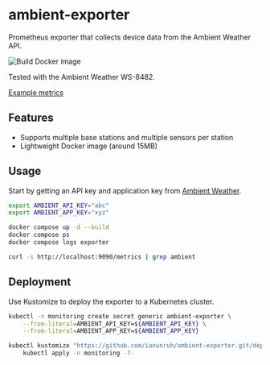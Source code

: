 # ambient-exporter

Prometheus exporter that collects device data from the Ambient Weather API.

![Build Docker image](https://github.com/ianunruh/ambient-exporter/actions/workflows/docker-build.yml/badge.svg)

Tested with the Ambient Weather WS-8482.

[Example metrics](docs/example-metrics.txt)

## Features

* Supports multiple base stations and multiple sensors per station
* Lightweight Docker image (around 15MB)

## Usage

Start by getting an API key and application key from [Ambient Weather](https://ambientweather.net/account).

```bash
export AMBIENT_API_KEY="abc"
export AMBIENT_APP_KEY="xyz"

docker compose up -d --build
docker compose ps
docker compose logs exporter

curl -s http://localhost:9090/metrics | grep ambient
```

## Deployment

Use Kustomize to deploy the exporter to a Kubernetes cluster.

```bash
kubectl -n monitoring create secret generic ambient-exporter \
    --from-literal=AMBIENT_API_KEY=${AMBIENT_API_KEY} \
    --from-literal=AMBIENT_APP_KEY=${AMBIENT_APP_KEY}

kubectl kustomize "https://github.com/ianunruh/ambient-exporter.git/deploy/basic?ref=v1.0.0" | \
    kubectl apply -n monitoring -f-
```
